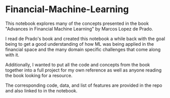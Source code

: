 # Financial-Machine-Learning
This notebook explores many of the concepts presented in the book "Advances in Financial Machine Learning" by Marcos Lopez de Prado. 

I read de Prado's book and created this notebook a while back with the goal being to get a good understanding of how ML was being applied in the financial space and the many domain specific challenges that come along with it.

Additionally, I wanted to put all the code and concepts from the book together into a full project for my own reference as well as anyone reading the book looking for a resource.

The corresponding code, data, and list of features are provided in the repo and also linked to in the notebook.
